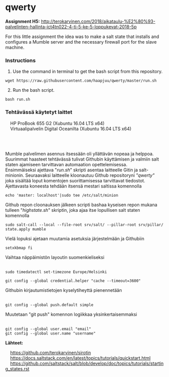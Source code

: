 # qwerty
**Assignment H5:** http://terokarvinen.com/2018/aikataulu-%E2%80%93-palvelinten-hallinta-ict4tn022-4-ti-5-ke-5-loppukevat-2018-5p


For this little assignment the idea was to make a salt state that installs and configures a Mumble server and the necessary firewall port for the slave machine.


### **Instructions**

1. Use the command in terminal to get the bash script from this repository.
```
wget https://raw.githubusercontent.com/haapjuu/qwerty/master/run.sh
```

2. Run the bash script.
```
bash run.sh
```


### **Tehtävässä käytetyt laittet**

&nbsp;&nbsp;&nbsp;&nbsp;HP ProBook 655 G2 (Xubuntu 16.04 LTS x64)<br/>
&nbsp;&nbsp;&nbsp;&nbsp;Virtuaalipalvelin Digital Oceanilta (Xubuntu 16.04 LTS x64)
<br/>
<br/>

<br/>

Mumble palvelimen asennus itsessään oli yllättävän nopeaa ja helppoa. Suurimmat haasteet tehtävässä tulivat Githubin käyttämisen ja valmiin salt staten ajamiseen tarvittavan automaation opettelemisessa.
<br/>
Ensimmäiseksi ajettava "_run.sh_" skripti asentaa laitteelle Gitin ja salt-minionin. Seuraavaksi laitteelle kloonautuu Github repositoryni _"qwerty"_ joka sisältää loput komentojen suorittamisessa tarvittavat tiedostot. Ajettavasta koneesta tehdään itsensä mestari saltissa komennolla
```
echo 'master: localhost'|sudo tee /etc/salt/minion
```
Github repon cloonauksen jälkeen scripti bashaa kyseisen repon mukana tulleen "_highstate.sh_" skriptin, joka ajaa itse lopullisen salt staten komennolla
```
sudo salt-call --local --file-root srv/salt/ --pillar-root srv/pillar/  state.apply mumble
```
Vielä lopuksi ajetaan muutamia asetuksia järjestelmään ja Githubiin
```
setxkbmap fi
```
Vaihtaa näppäimistön layoutin suomenkieliseksi
<br/>
<br/>
```
sudo timedatectl set-timezone Europe/Helsinki
```
```
git config --global credential.helper "cache --timeout=3600"
```
Githubin kirjautumistietojen kyselytiheyttä pienennetään
<br/>
<br/>
```
git config --global push.default simple
```
Muutetaan "git push" komennon logiikkaa yksinkertaisemmaksi
<br/>
<br/>
```
git config --global user.email "email"
git config --global user.name "username"
```



**Lähteet:**

&nbsp;&nbsp;&nbsp;&nbsp;https://github.com/terokarvinen/sirotin<br/>
&nbsp;&nbsp;&nbsp;&nbsp;https://docs.saltstack.com/en/latest/topics/tutorials/quickstart.html<br/>
&nbsp;&nbsp;&nbsp;&nbsp;https://github.com/saltstack/salt/blob/develop/doc/topics/tutorials/starting_states.rst<br/>
